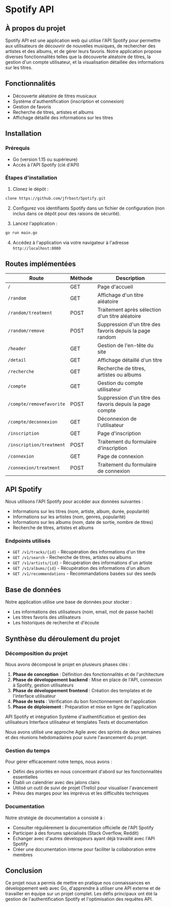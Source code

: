 # Spotify API

## À propos du projet
Spotify API est une application web qui utilise l'API Spotify pour permettre aux utilisateurs de découvrir de nouvelles musiques, de rechercher des artistes et des albums, et de gérer leurs favoris. Notre application propose diverses fonctionnalités telles que la découverte aléatoire de titres, la gestion d'un compte utilisateur, et la visualisation détaillée des informations sur les titres.

## Fonctionnalités
- Découverte aléatoire de titres musicaux
- Système d'authentification (inscription et connexion)
- Gestion de favoris
- Recherche de titres, artistes et albums
- Affichage détaillé des informations sur les titres

## Installation

### Prérequis
- Go (version 1.15 ou supérieure)
- Accès à l'API Spotify (clé d'API)

### Étapes d'installation
1. Clonez le dépôt :
```bash git
clone https://github.com/jfrbast/Spotify.git
```
2. Configurez vos identifiants Spotify dans un fichier de configuration (non inclus dans ce dépôt pour des raisons de sécurité).

3. Lancez l'application :
```bash
go run main.go
```
4. Accédez à l'application via votre navigateur à l'adresse `http://localhost:8080`

## Routes implémentées

| Route | Méthode | Description |
|-------|---------|-------------|
| `/` | GET | Page d'accueil |
| `/random` | GET | Affichage d'un titre aléatoire |
| `/random/treatment` | POST | Traitement après sélection d'un titre aléatoire |
| `/random/remove` | POST | Suppression d'un titre des favoris depuis la page random |
| `/header` | GET | Gestion de l'en-tête du site |
| `/detail` | GET | Affichage détaillé d'un titre |
| `/recherche` | GET | Recherche de titres, artistes ou albums |
| `/compte` | GET | Gestion du compte utilisateur |
| `/compte/removefavorite` | POST | Suppression d'un titre des favoris depuis la page compte |
| `/compte/deconnexion` | GET | Déconnexion de l'utilisateur |
| `/inscription` | GET | Page d'inscription |
| `/inscription/treatment` | POST | Traitement du formulaire d'inscription |
| `/connexion` | GET | Page de connexion |
| `/connexion/treatment` | POST | Traitement du formulaire de connexion |

## API Spotify

Nous utilisons l'API Spotify pour accéder aux données suivantes :
- Informations sur les titres (nom, artiste, album, durée, popularité)
- Informations sur les artistes (nom, genres, popularité)
- Informations sur les albums (nom, date de sortie, nombre de titres)
- Recherche de titres, artistes et albums

### Endpoints utilisés
- `GET /v1/tracks/{id}` - Récupération des informations d'un titre
- `GET /v1/search` - Recherche de titres, artistes ou albums
- `GET /v1/artists/{id}` - Récupération des informations d'un artiste
- `GET /v1/albums/{id}` - Récupération des informations d'un album
- `GET /v1/recommendations` - Recommandations basées sur des seeds

## Base de données
Notre application utilise une base de données pour stocker :
- Les informations des utilisateurs (nom, email, mot de passe haché)
- Les titres favoris des utilisateurs
- Les historiques de recherche et d'écoute

## Synthèse du déroulement du projet

### Décomposition du projet
Nous avons décomposé le projet en plusieurs phases clés :
1. **Phase de conception** : Définition des fonctionnalités et de l'architecture
2. **Phase de développement backend** : Mise en place de l'API, connexion à Spotify, gestion utilisateurs
3. **Phase de développement frontend** : Création des templates et de l'interface utilisateur
4. **Phase de tests** : Vérification du bon fonctionnement de l'application
5. **Phase de déploiement** : Préparation et mise en ligne de l'application


 API Spotify et intégration
 Système d'authentification et gestion des utilisateurs
Interface utilisateur et templates
 Tests et documentation

Nous avons utilisé une approche Agile avec des sprints de deux semaines et des réunions hebdomadaires pour suivre l'avancement du projet.

### Gestion du temps
Pour gérer efficacement notre temps, nous avons :
- Défini des priorités en nous concentrant d'abord sur les fonctionnalités essentielles
- Établi un calendrier avec des jalons clairs
- Utilisé un outil de suivi de projet (Trello) pour visualiser l'avancement
- Prévu des marges pour les imprévus et les difficultés techniques

### Documentation
Notre stratégie de documentation a consisté à :
- Consulter régulièrement la documentation officielle de l'API Spotify
- Participer à des forums spécialisés (Stack Overflow, Reddit)
- Échanger avec d'autres développeurs ayant déjà travaillé avec l'API Spotify
- Créer une documentation interne pour faciliter la collaboration entre membres

## Conclusion
Ce projet nous a permis de mettre en pratique nos connaissances en développement web avec Go, d'apprendre à utiliser une API externe et de travailler en équipe sur un projet complet. Les défis principaux ont été la gestion de l'authentification Spotify et l'optimisation des requêtes API.